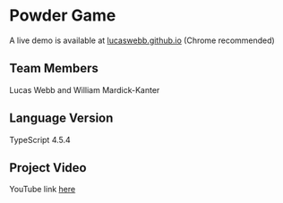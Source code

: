 # Powder Game
A live demo is available at [lucaswebb.github.io](<lucaswebb.github.io>) (Chrome recommended)

## Team Members
Lucas Webb and William Mardick-Kanter

## Language Version
TypeScript 4.5.4

## Project Video

YouTube link [here](<https://youtu.be/85spOkpEdMA>)
